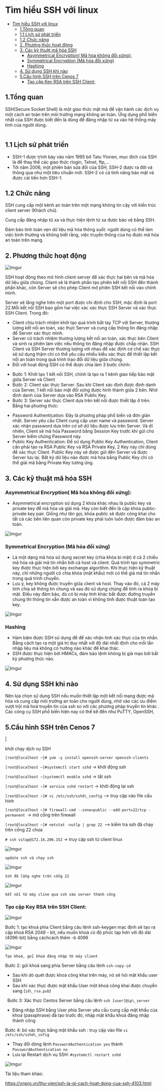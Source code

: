 # Tìm hiểu SSH với linux
- [Tìm hiểu SSH với linux](#tìm-hiểu-ssh-với-linux)
  - [1.Tổng quan](#1tổng-quan)
  - [1.1 Lịch sử phát triển](#11-lịch-sử-phát-triển)
  - [1.2 Chức năng](#12-chức-năng)
  - [2. Phương thức hoạt động](#2-phương-thức-hoạt-động)
  - [3. Các kỹ thuật mã hóa SSH](#3-các-kỹ-thuật-mã-hóa-ssh)
    - [Asymmetrical Encryption( Mã hóa không đối xứng):](#asymmetrical-encryption-mã-hóa-không-đối-xứng)
    - [Symmetrical Encryption (Mã hóa đối xứng)](#symmetrical-encryption-mã-hóa-đối-xứng)
    - [Hashing](#hashing)
  - [4. Sử dụng SSH khi nào](#4-sử-dụng-ssh-khi-nào)
  - [5.Cấu hình SSH trên Cenos 7](#5cấu-hình-ssh-trên-cenos-7)
    - [Tạo cặp Key RSA trên SSH Client:](#tạo-cặp-key-rsa-trên-ssh-client)


## 1.Tổng quan
SSH(Secure Socket Shell) là một giao thức mật mã để vận hành các dịch vụ một cách an toàn trên môi trường mạng không an toàn. Ứng dụng phổ biến nhất của SSH được biết đến là dùng để đăng nhập từ xa vào hệ thống máy tính của người dùng.

![[](Aspose.Words.0c3871b3-42a1-4c56-8357-465728b29f06.001.png)](https://i.imgur.com/dl0YMR6.png)
## 1.1 Lịch sử phát triển
- SSH-1 được trình bày vào năm 1995 bở Tatu Ylonen, mục đích của SSH là để thay thế các giao thức rlogin, Telnet, ftp,...
- Tới năm 2006, một phiên bản sửa đổi của SSH, SSH-2 được ra đời và thông qua như một tiêu chuẩn mới. SSH-2 có cả tính năng bảo mật và được cải tiến hơn SSH-1.
## 1.2 Chức năng
SSH cung cấp một kênh an toàn trên một mạng không tin cậy với kiến trúc client server (Khách chủ). 

Cung cấp đăng nhập từ xa và thực hiện lệnh từ xa được bảo vệ bằng SSH. 

Đảm bảo tính toàn vẹn dữ liệu mã hóa thông suốt: người dùng có thể làm việc bình thường và không biết rằng, việc truyền thông của họ được mã hóa an toàn trên mạng.
## 2. Phương thức hoạt động

![Imgur](https://i.imgur.com/WpDvB9H.png)

SSH hoạt động theo mô hình client-server để xác thực hai bên và mã hóa dữ liệu giữa chúng. Client sẽ là thành phần tạo phiên kết nối SSH đến thành phần khác, còn Server sẽ cho phép Client mở phiên SSH kết nối vào chính mình.

Server sẽ lắng nghe trên một port được chỉ định cho SSH, mặc định là port 22.Mỗi kết nối SSH bao gồm hai việc xác  xác thực SSH Server và xác thực SSH Client. Trong đó:

- Client chịu trách nhiệm khởi tạo quá trình bắt tay TCP với Server, thương lượng kết nối an toàn, xác thực Server và cung cấp thông tin đăng nhập để Server xác thực mình.
- Server có trách nhiệm thương lượng kết nối an toàn, xác thực bên Client và sinh ra phiên làm việc nếu thông tin đăng nhập được chấp nhận. SSH Client và SSH Server thương lượng với nhau để xác định cơ chế xác thực sẽ sử dụng thậm chí có thể yêu cầu nhiều kiểu xác thực để thiết lập kết nối an toàn trong quá trình trao đổi dữ liệu giữa chúng.
- Đối với hoạt động SSH có thể được chia làm 3 bước chính:
+ Bước 1: Khởi tạo 1 kết nối SSH, chính là tạo ra 1 kênh giao tiếp bảo mật giữa Server và Client
+ Bước 2: Client xác thực Server. Sau khi Client xác định được định danh của Server, 1 kết nối bảo mật đối xứng được hình thành giữa 2 bên. Nhờ định danh của Server dựa vào RSA Public Key.
+ Bước 3: Server xác thực Client dựa trên kết nối được thiết lập ở trên. Bằng hai phương thức:
- Password Authentication: Đây là phương pháp phổ biến và đơn giản nhất. Server yêu cầu Client cung cấp user name và password. Server xác nhận password dựa trên cơ sở dữ liệu được lưu trên Server. Và dĩ nhiên,  Client sẽ mã hóa Password bằng Session Key trước khi gửi cho Server kiểm chứng Password này.
- Public Key Authentication: Để sử dụng Public Key Authentication, Client cần phải tạo ra RSA Public Key và RSA Private Key, 2 Key này chỉ dùng để xác thực Client. Public Key này sẽ được gửi đến Server và được Server lưu lại. Bất kỳ dữ liệu nào được mã hóa bằng Public Key chỉ có thể giải mã bằng Private Key tương ứng.

## 3. Các kỹ thuật mã hóa SSH
### Asymmetrical Encryption( Mã hóa không đối xứng): 
  - Asymmetrical encryption sử dụng 2 khóa khác nhau là public key và private key để mã hóa và giải mã. Hay còn biết đến là cặp khóa public-private key pair. Giống như tên gọi, khóa public sẽ được công khai cho tất cả các bên liên quan còn private key phải luôn luôn được đảm bảo an toàn.

![Imgur](https://i.imgur.com/CYb4SfK.png)

### Symmetrical Encryption (Mã hóa đối xứng)
  - Là một dạng mã hóa sử dụng secret key (chìa khóa bí mật) ở cả 2 chiều mã hóa và giải mã tin nhắn bởi cả host và client. Quá trình tạo symmetric key được thực hiện bởi key exchange algorithm. Khi thực hiện kỹ thuật này, chỉ những người có chìa khóa (mật khẩu) mới có thể giả mã tin nhắn trong quá trình chuyển.
  - Lưu ý, key không được truyền giữa client và host. Thay vào đó, cả 2 máy tính chia sẻ thông tin chung và sau đó sử dụng chúng để tính ra khóa bí mật. Điều này đảm bảo, dù có bị máy tính khác bắt được đường truyền chung thì thông tin vẫn được an toàn vì không tính được thuật toán tạo key.

![Imgur](https://i.imgur.com/NsZDUD9.png)
### Hashing
  - Hàm băm được SSH sử dụng để  để xác nhận tính xác thực của tin nhắn. Bằng cách tạo ra một giá trị duy nhất với độ dài nhất định cho mỗi lần nhập liệu mà không có hướng nào khác để khai thác.
  - SSH được thực hiện bởi HMACs, đảm bảo lệnh không bị giả mạo bởi bất kỳ phương thức nào.

![Imgur](https://i.imgur.com/fY2vMvB.png)






## 4. Sử dụng SSH khi nào
Nên lựa chọn sử dụng SSH nếu muốn thiết lập một kết nối mạng được mã hóa và cung cấp môi trường an toàn cho người dùng, nhờ vào các ưu điểm vượt trội mã hoá truyền tin của ssh so với các phương pháp truyền tin khác . Các công cụ SSH phổ biến hiện nay có thể kể đến như PuTTY, OpenSSH,


## 5.Cấu hình SSH trên Cenos 7


|<p>khởi chạy dịch vụ SSH </p><p>```[root@localhost ~]# yum -y install openssh-server openssh-clients```</p><p>```[root@localhost ~]#systemctl start sshd``` →  khởi động ssh</p><p>```[root@localhost ~]systemctl enable sshd``` → tắt ssh</p><p>```[root@localhost ~]# service sshd restart``` → khởi động lại ssh</p><p>```[root@localhost ~]# vi /etc/ssh/sshd\_config``` –> truy cập vào file cấu hình</p><p>```[root@localhost ~]# firewall-cmd --zone=public --add-port=22/tcp -permanent ```→ mở cổng trên firewall</p><p>```[root@localhost ~]# netstat -nutlp | grep 22 ```–> kiểm tra ssh đã chạy trên cổng 22 chưa</p><p>```# ssh vitap@172.16.206.152``` → truy cập ssh từ client linux</p>





![Imgur](https://i.imgur.com/0ZF5JZF.png)




`update ssh và chạy ssh`





![Imgur](https://i.imgur.com/OJKapZT.png)




`Ssh đã lắng nghe trên cổng 22`



![Imgur](https://i.imgur.com/3jwKlSp.png)





`kết nối từ máy cline qua ssh vào server thành công`




### Tạo cặp Key RSA trên SSH Client:




![Imgur](https://i.imgur.com/cIjQwfS.png)




Bước 1: tạo khoá phía Client bằng câu lệnh ssh-keygen mạc định sẽ tạo ra cặp khoá RSA 2048 - bit, nếu muốn khoá có độ phức tạp hơn với độ dài (4096-bit) bằng cáchcách thêm -b 4096





![Imgur](https://i.imgur.com/Jmt1hWx.png)




`Tạo khoá, gửi khoá đăng nhập từ máy client`


Bước 2: gửi khoá sang phía Server bằng câu lệnh ```ssh-copy-id``` 

- Sau khi dò quét được khoá công khai trên máy, nó sẽ hỏi mật khẩu user SSH
- Sau khi xác thực được mật khẩu User một khoá công khai được chuyển sang (`id\_rsa.pub`)

` `Bước 3: Xác thực Centos Server bằng câu lệnh `ssh [user]@ip\_server`

- Đăng nhập SSH bằng User phía Server yêu cầu cung cấp mật khẩu của khoá (passphrase) đã tạo trước đó, nhập mật khẩu khoá đăng nhập thành công

Bước 4: bỏ xác thực bằng mật khẩu ssh : truy cập vào file  ```vi /etc/ssh/sshd\_cofig```

- Thay đổi dòng lệnh `PasswordAuthentication yes` thành `PasswordAuthentication no`
- Lưu lại Restart dịch vụ SSH: ```#systemctl restart sshd```




![Imgur](https://i.imgur.com/2gOPIKd.png)




Tài liệu tham khảo:

https://vnpro.vn/thu-vien/ssh-la-gi-cach-hoat-dong-cua-ssh-4103.html
